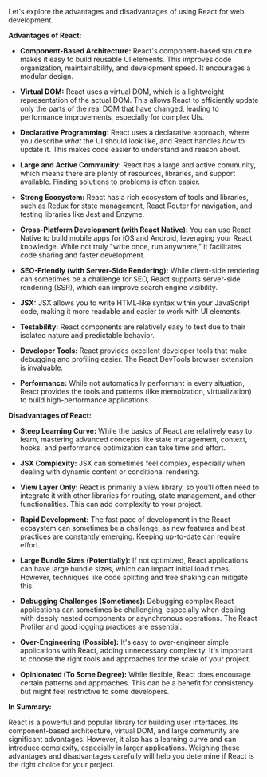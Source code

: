 Let's explore the advantages and disadvantages of using React for web development.

**Advantages of React:**

* **Component-Based Architecture:** React's component-based structure makes it easy to build reusable UI elements. This improves code organization, maintainability, and development speed.  It encourages a modular design.

* **Virtual DOM:** React uses a virtual DOM, which is a lightweight representation of the actual DOM.  This allows React to efficiently update only the parts of the real DOM that have changed, leading to performance improvements, especially for complex UIs.

* **Declarative Programming:** React uses a declarative approach, where you describe *what* the UI should look like, and React handles *how* to update it. This makes code easier to understand and reason about.

* **Large and Active Community:** React has a large and active community, which means there are plenty of resources, libraries, and support available.  Finding solutions to problems is often easier.

* **Strong Ecosystem:** React has a rich ecosystem of tools and libraries, such as Redux for state management, React Router for navigation, and testing libraries like Jest and Enzyme.

* **Cross-Platform Development (with React Native):**  You can use React Native to build mobile apps for iOS and Android, leveraging your React knowledge.  While not truly "write once, run anywhere," it facilitates code sharing and faster development.

* **SEO-Friendly (with Server-Side Rendering):**  While client-side rendering can sometimes be a challenge for SEO, React supports server-side rendering (SSR), which can improve search engine visibility.

* **JSX:** JSX allows you to write HTML-like syntax within your JavaScript code, making it more readable and easier to work with UI elements.

* **Testability:** React components are relatively easy to test due to their isolated nature and predictable behavior.

* **Developer Tools:** React provides excellent developer tools that make debugging and profiling easier.  The React DevTools browser extension is invaluable.

* **Performance:**  While not automatically performant in every situation, React provides the tools and patterns (like memoization, virtualization) to build high-performance applications.

**Disadvantages of React:**

* **Steep Learning Curve:**  While the basics of React are relatively easy to learn, mastering advanced concepts like state management, context, hooks, and performance optimization can take time and effort.

* **JSX Complexity:** JSX can sometimes feel complex, especially when dealing with dynamic content or conditional rendering.

* **View Layer Only:** React is primarily a view library, so you'll often need to integrate it with other libraries for routing, state management, and other functionalities. This can add complexity to your project.

* **Rapid Development:**  The fast pace of development in the React ecosystem can sometimes be a challenge, as new features and best practices are constantly emerging.  Keeping up-to-date can require effort.

* **Large Bundle Sizes (Potentially):**  If not optimized, React applications can have large bundle sizes, which can impact initial load times.  However, techniques like code splitting and tree shaking can mitigate this.

* **Debugging Challenges (Sometimes):**  Debugging complex React applications can sometimes be challenging, especially when dealing with deeply nested components or asynchronous operations.  The React Profiler and good logging practices are essential.

* **Over-Engineering (Possible):**  It's easy to over-engineer simple applications with React, adding unnecessary complexity.  It's important to choose the right tools and approaches for the scale of your project.

* **Opinionated (To Some Degree):** While flexible, React does encourage certain patterns and approaches. This can be a benefit for consistency but might feel restrictive to some developers.

**In Summary:**

React is a powerful and popular library for building user interfaces. Its component-based architecture, virtual DOM, and large community are significant advantages.  However, it also has a learning curve and can introduce complexity, especially in larger applications.  Weighing these advantages and disadvantages carefully will help you determine if React is the right choice for your project.

